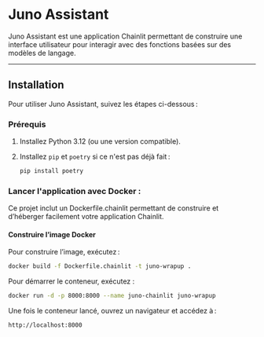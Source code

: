 # Juno Assistant

Juno Assistant est une application Chainlit permettant de construire une interface utilisateur pour interagir avec des fonctions basées sur des modèles de langage.

---

## Installation

Pour utiliser Juno Assistant, suivez les étapes ci-dessous :

### Prérequis

1. Installez Python 3.12 (ou une version compatible).
2. Installez `pip` et `poetry` si ce n'est pas déjà fait :

   ```bash
   pip install poetry


### Lancer l'application avec Docker :

Ce projet inclut un Dockerfile.chainlit permettant de construire et d’héberger facilement votre application Chainlit.

#### Construire l’image Docker

Pour construire l’image, exécutez :

```bash
docker build -f Dockerfile.chainlit -t juno-wrapup .
```

Pour démarrer le conteneur, exécutez : 

```bash
docker run -d -p 8000:8000 --name juno-chainlit juno-wrapup
```

Une fois le conteneur lancé, ouvrez un navigateur et accédez à :

```
http://localhost:8000
```